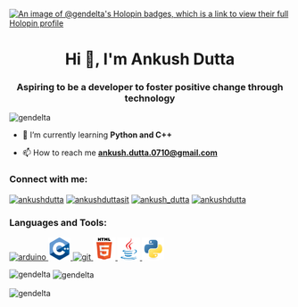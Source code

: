 [![An image of @gendelta's Holopin badges, which is a link to view their full Holopin profile](https://holopin.me/gendelta)](https://holopin.io/@gendelta)
<h1 align="center">Hi 👋, I'm Ankush Dutta</h1>
<h3 align="center">Aspiring to be a developer to foster positive change through technology</h3>

<p align="left"> <img src="https://komarev.com/ghpvc/?username=gendelta&label=Profile%20views&color=0e75b6&style=flat" alt="gendelta" /> </p>

- 🌱 I’m currently learning **Python and C++**

- 📫 How to reach me **ankush.dutta.0710@gmail.com**

<h3 align="left">Connect with me:</h3>
<p align="left">
<a href="https://linkedin.com/in/ankushdutta" target="blank"><img align="center" src="https://raw.githubusercontent.com/rahuldkjain/github-profile-readme-generator/master/src/images/icons/Social/linked-in-alt.svg" alt="ankushdutta" height="30" width="40" /></a>
<a href="https://kaggle.com/ankushduttasit" target="blank"><img align="center" src="https://raw.githubusercontent.com/rahuldkjain/github-profile-readme-generator/master/src/images/icons/Social/kaggle.svg" alt="ankushduttasit" height="30" width="40" /></a>
<a href="https://www.hackerrank.com/ankush_dutta" target="blank"><img align="center" src="https://raw.githubusercontent.com/rahuldkjain/github-profile-readme-generator/master/src/images/icons/Social/hackerrank.svg" alt="ankush_dutta" height="30" width="40" /></a>
<a href="https://www.leetcode.com/ankushdutta" target="blank"><img align="center" src="https://raw.githubusercontent.com/rahuldkjain/github-profile-readme-generator/master/src/images/icons/Social/leet-code.svg" alt="ankushdutta" height="30" width="40" /></a>
</p>

<h3 align="left">Languages and Tools:</h3>
<p align="left"> <a href="https://www.arduino.cc/" target="_blank" rel="noreferrer"> <img src="https://cdn.worldvectorlogo.com/logos/arduino-1.svg" alt="arduino" width="40" height="40"/> </a> <a href="https://www.w3schools.com/cpp/" target="_blank" rel="noreferrer"> <img src="https://raw.githubusercontent.com/devicons/devicon/master/icons/cplusplus/cplusplus-original.svg" alt="cplusplus" width="40" height="40"/> </a> <a href="https://git-scm.com/" target="_blank" rel="noreferrer"> <img src="https://www.vectorlogo.zone/logos/git-scm/git-scm-icon.svg" alt="git" width="40" height="40"/> </a> <a href="https://www.w3.org/html/" target="_blank" rel="noreferrer"> <img src="https://raw.githubusercontent.com/devicons/devicon/master/icons/html5/html5-original-wordmark.svg" alt="html5" width="40" height="40"/> </a> <a href="https://www.java.com" target="_blank" rel="noreferrer"> <img src="https://raw.githubusercontent.com/devicons/devicon/master/icons/java/java-original.svg" alt="java" width="40" height="40"/> </a> <a href="https://www.python.org" target="_blank" rel="noreferrer"> <img src="https://raw.githubusercontent.com/devicons/devicon/master/icons/python/python-original.svg" alt="python" width="40" height="40"/> </a> </p>

<p><img align="left" src="https://github-readme-stats.vercel.app/api/top-langs?username=gendelta&show_icons=true&locale=en&layout=compact" alt="gendelta" /></p>

<p>&nbsp;<img align="center" src="https://github-readme-stats.vercel.app/api?username=gendelta&show_icons=true&locale=en" alt="gendelta" /></p>

<p><img align="center" src="https://github-readme-streak-stats.herokuapp.com/?user=gendelta&" alt="gendelta" /></p>
